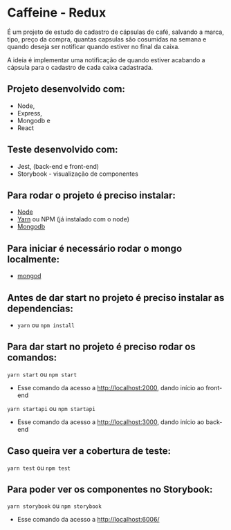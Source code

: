 # Caffeine - Redux

É um projeto de estudo de cadastro de cápsulas de café, salvando a marca, tipo, preço da compra, quantas capsulas são cosumidas na semana e quando deseja ser notificar quando estiver no final da caixa.

A ideia é implementar uma notificação de quando estiver acabando a cápsula para o cadastro de cada caixa cadastrada.

## Projeto desenvolvido com:
* Node,
* Express,
* Mongodb e
* React

## Teste desenvolvido com:
* Jest, (back-end e front-end)
* Storybook - visualização de componentes 

## Para rodar o projeto é preciso instalar:
* [Node](https://nodejs.org/en/download/)
* [Yarn](https://yarnpkg.com/lang/en/docs/install/) ou NPM (já instalado com o node)
* [Mongodb](https://docs.mongodb.com/manual/installation/)

## Para iniciar é necessário rodar o mongo localmente:
* [mongod](https://docs.mongodb.com/manual/tutorial/manage-mongodb-processes/)

## Antes de dar start no projeto é preciso instalar as dependencias:
* `yarn` ou `npm install`

## Para dar start no projeto é preciso rodar os comandos:
`yarn start` ou `npm start`
* Esse comando da acesso a [http://localhost:2000](http://localhost:2000), dando início ao front-end

`yarn startapi` ou `npm startapi`
* Esse comando da acesso a [http://localhost:3000](http://localhost:2000), dando início ao back-end

## Caso queira ver a cobertura de teste:
`yarn test` ou `npm test`

## Para poder ver os componentes no Storybook:
`yarn storybook` ou `npm storybook`
* Esse comando da acesso a [http://localhost:6006/](http://localhost:6006/)
